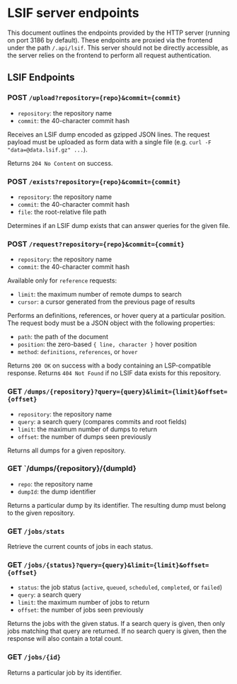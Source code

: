 # LSIF server endpoints

This document outlines the endpoints provided by the HTTP server (running on port 3186 by default). These endpoints are proxied via the frontend under the path `/.api/lsif`. This server should not be directly accessible, as the server relies on the frontend to perform all request authentication.

## LSIF Endpoints

### POST `/upload?repository={repo}&commit={commit}`

- `repository`: the repository name
- `commit`: the 40-character commit hash

Receives an LSIF dump encoded as gzipped JSON lines. The request payload must be uploaded as form data with a single file (e.g. `curl -F "data=@data.lsif.gz" ...`).

Returns `204 No Content` on success.

### POST `/exists?repository={repo}&commit={commit}`

- `repository`: the repository name
- `commit`: the 40-character commit hash
- `file`: the root-relative file path

Determines if an LSIF dump exists that can answer queries for the given file.

### POST `/request?repository={repo}&commit={commit}`

- `repository`: the repository name
- `commit`: the 40-character commit hash

Available only for `reference` requests:

- `limit`: the maximum number of remote dumps to search
- `cursor`: a cursor generated from the previous page of results

Performs an definitions, references, or hover query at a particular position. The request body must be a JSON object with the following properties:

- `path`: the path of the document
- `position`: the zero-based `{ line, character }` hover position
- `method`: `definitions`, `references`, or `hover`

Returns `200 OK` on success with a body containing an LSP-compatible response. Returns `404 Not Found` if no LSIF data exists for this repository.

### GET `/dumps/{repository}?query={query}&limit={limit}&offset={offset}`

- `repository`: the repository name
- `query`: a search query (compares commits and root fields)
- `limit`: the maximum number of dumps to return
- `offset`: the number of dumps seen previously

Returns all dumps for a given repository.

### GET `/dumps/{repository}/{dumpId}

- `repo`: the repository name
- `dumpId`: the dump identifier

Returns a particular dump by its identifier. The resulting dump must belong to the given repository.

### GET `/jobs/stats`

Retrieve the current counts of jobs in each status.

### GET `/jobs/{status}?query={query}&limit={limit}&offset={offset}`

- `status`: the job status (`active`, `queued`, `scheduled`, `completed`, or `failed`)
- `query`: a search query
- `limit`: the maximum number of jobs to return
- `offset`: the number of jobs seen previously

Returns the jobs with the given status. If a search query is given, then only jobs matching that query are returned. If no search query is given, then the response will also contain a total count.

### GET `/jobs/{id}`

Returns a particular job by its identifier.
